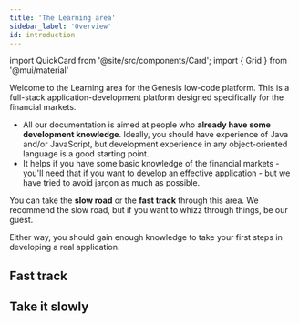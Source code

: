 ```yaml
---
title: 'The Learning area'
sidebar_label: 'Overview'
id: introduction
---
```

import QuickCard from '@site/src/components/Card';
import { Grid } from '@mui/material'

Welcome to the Learning area for the Genesis low-code platform. This is a full-stack application-development platform designed specifically for the financial markets.

- All our documentation is aimed at people who **already have some development knowledge**. Ideally, you should have experience of Java and/or JavaScript, but development experience in any object-oriented language is a good starting point.
- It helps if you have some basic knowledge of the financial markets - you'll need that if you want to develop an effective application - but we have tried to avoid jargon as much as possible.

You can take the **slow road** or the **fast track** through this area. We recommend the slow road, but if you want to whizz through things, be our guest.  

Either way, you should gain enough knowledge to take your first steps in developing a real application. 

## Fast track

<Grid container>
    <Grid item xs={12} md={4} sx={{padding: '1%'}}>
        <QuickCard heading="Simple introduction" link="../getting-started/learn-the-basics/simple-introduction/" text="This introduces you to some terminology and the basic architecture.">
        </QuickCard>
    </Grid>
    <Grid item xs={12} md={4} sx={{padding: '1%'}}>
        <QuickCard heading="Prerequisites" link="../getting-started/quick-start/hardware-and-software/" text="Check out our prerequisites and get the software you need onto your machine.">
        </QuickCard>
    </Grid>
    <Grid item xs={12} md={4} sx={{padding: '1%'}}>
        <QuickCard heading="Get started" link="../getting-started/quick-start/" text="Get started straight away. Build the simplest of applications in just a few careful steps.">
        </QuickCard>
    </Grid>
</Grid>

## Take it slowly

<Grid container>
    <Grid item xs={12} md={6} sx={{padding: '1%'}}>
        <QuickCard heading="Simple introduction" link="../getting-started/learn-the-basics/simple-introduction/" text="If you want to go more slowly, start right at the beginning and look at the sort of applications that have already been built on the Genesis low-code platform.">
        </QuickCard>
    </Grid>
    <Grid item xs={12} md={6} sx={{padding: '1%'}}>
        <QuickCard heading="Data model" link="../getting-started/learn-the-basics/data-model/inside-a-fields-dictionary/" text="From there, just progress through each section so that you build up knowledge of the data model and all the key parts on the platform. There's nothing difficult in these sections.">
        </QuickCard>
    </Grid>
    <Grid item xs={12} md={6} sx={{padding: '1%'}}>
        <QuickCard heading="Prerequisites" link="../getting-started/quick-start/hardware-and-software/" text="After you have been through all those, you'll be ready to check the prerequisites for getting started.">
        </QuickCard>
    </Grid>
    <Grid item xs={12} md={6} sx={{padding: '1%'}}>
        <QuickCard heading="Start building a simple application" link="../getting-started/quick-start/" text="Once you've completed each of those, you'll be ready to start building a simple application.">
        </QuickCard>
    </Grid>
</Grid>



